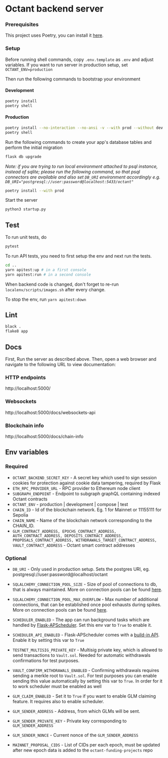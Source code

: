 # Octant backend server

### Prerequisites

This project uses Poetry, you can install it [here](https://python-poetry.org/docs/#installation).

### Setup

Before running shell commands, copy `.env.template` as `.env` and adjust variables. If you want to run server in production setup, set `OCTANT_ENV=production`

Then run the following commands to bootstrap your environment

#### Development

```bash
poetry install
poetry shell
```

#### Production

```bash
poetry install --no-interaction --no-ansi -v --with prod --without dev
poetry shell
```

Run the following commands to create your app's
database tables and perform the initial migration

```bash
flask db upgrade
```

_Note: if you are trying to run local environment attached to psql instance,
instead of sqlite; please run the following command, so that psql connectors are available
and also set `DB_URI` environment accordingly e.g. `DB_URI="postgresql://user:password@localhost:5433/octant"`_

```bash
poetry install --with prod
```

Start the server

```bash
python3 startup.py
```

## Test

To run unit tests, do

```bash
pytest
```

To run API tests, you need to first setup the env and next run the tests.

```bash
cd ..
yarn apitest:up # in a first console
yarn apitest:run # in a second console
```

When backend code is changed, don't forget to re-run `localenv/scripts/images.sh` after every change.

To stop the env, run `yarn apitest:down`

## Lint

```bash
black .
flake8 app
```

## Docs

First, Run the server as described above. Then, open a web browser and navigate to the following URL to view documentation:

### HTTP endpoints

http://localhost:5000/

### Websockets

http://localhost:5000/docs/websockets-api

### Blockchain info

http://localhost:5000/docs/chain-info

## Env variables

### Required

- `OCTANT_BACKEND_SECRET_KEY` - A secret key which used to sign session cookies for protection against cookie data tampering, required by Flask
- `ETH_RPC_PROVIDER_URL` - RPC provider to Ethereum node client
- `SUBGRAPH_ENDPOINT` - Endpoint to subgraph graphQL containing indexed Octant contracts
- `OCTANT_ENV` - production | development | compose | test
- `CHAIN_ID` - Id of the blockchain network. Eg. 1 for Mainnet or 11155111 for Sepolia
- `CHAIN_NAME` - Name of the blockchain network corresponding to the CHAIN_ID.
- `GLM_CONTRACT_ADDRESS, EPOCHS_CONTRACT_ADDRESS, AUTH_CONTRACT_ADDRESS, DEPOSITS_CONTRACT_ADDRESS, PROPOSALS_CONTRACT_ADDRESS, WITHDRAWALS_TARGET_CONTRACT_ADDRESS, VAULT_CONTRACT_ADDRESS` - Octant smart contract addresses

### Optional

- `DB_URI` - Only used in production setup. Sets the postgres URI, eg. postgresql://user:password@localhost/octant

- `SQLALCHEMY_CONNECTION_POOL_SIZE` - Size of pool of connections to db, that is always maintained. More on connection pools can be found [here](https://docs.sqlalchemy.org/en/20/core/pooling.html#sqlalchemy.pool.QueuePool.params.pool_size).
- `SQLALCHEMY_CONNECTION_POOL_MAX_OVERFLOW` - Max number of additional connections, that can be established once pool exhausts during spikes. More on connection pools can be found [here](https://docs.sqlalchemy.org/en/20/core/pooling.html#sqlalchemy.pool.QueuePool.params.max_overflow).

- `SCHEDULER_ENABLED` - The app can run background tasks which are handled by [Flask-APScheduler](https://github.com/viniciuschiele/flask-apscheduler). Set this env var to `True` to enable it.
- `SCHEDULER_API_ENABLED` - Flask-APScheduler comes with a [build-in API](https://viniciuschiele.github.io/flask-apscheduler/rst/api.html). Enable it by setting this var to `True`
- `TESTNET_MULTISIG_PRIVATE_KEY` - Multisig private key, which is allowed to send transactions to `Vault.sol`. Needed for automatic withdrawals confirmations for test purposes.
- `VAULT_CONFIRM_WITHDRAWALS_ENABLED` - Confirming withdrawals requires sending a merkle root to `Vault.sol`. For test purposes you can enable sending this value automatically by setting this var to `True`. In order for it to work scheduler must be enabled as well

- `GLM_CLAIM_ENABLED` - Set it to `True` if you want to enable GLM claiming feature. It requires also to enable scheduler.
- `GLM_SENDER_ADDRESS` - Address, from which GLMs will be sent.
- `GLM_SENDER_PRIVATE_KEY` - Private key corresponding to `GLM_SENDER_ADDRESS`
- `GLM_SENDER_NONCE` - Current nonce of the `GLM_SENDER_ADDRESS`
- `MAINNET_PROPOSAL_CIDS` - List of CIDs per each epoch, must be updated after new epoch data is added to the `octant-funding-projects` repo
